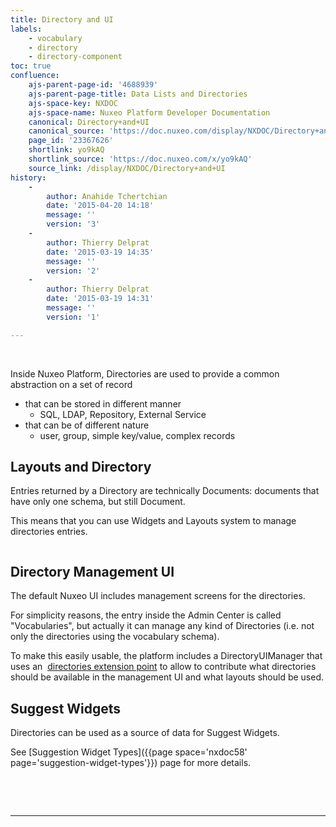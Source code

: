 ```yaml
---
title: Directory and UI
labels:
    - vocabulary
    - directory
    - directory-component
toc: true
confluence:
    ajs-parent-page-id: '4688939'
    ajs-parent-page-title: Data Lists and Directories
    ajs-space-key: NXDOC
    ajs-space-name: Nuxeo Platform Developer Documentation
    canonical: Directory+and+UI
    canonical_source: 'https://doc.nuxeo.com/display/NXDOC/Directory+and+UI'
    page_id: '23367626'
    shortlink: yo9kAQ
    shortlink_source: 'https://doc.nuxeo.com/x/yo9kAQ'
    source_link: /display/NXDOC/Directory+and+UI
history:
    - 
        author: Anahide Tchertchian
        date: '2015-04-20 14:18'
        message: ''
        version: '3'
    - 
        author: Thierry Delprat
        date: '2015-03-19 14:35'
        message: ''
        version: '2'
    - 
        author: Thierry Delprat
        date: '2015-03-19 14:31'
        message: ''
        version: '1'

---
```

&nbsp;

Inside Nuxeo Platform, Directories are used to provide a common abstraction on a set of record&nbsp;

*   that can be stored in different manner
    *   SQL, LDAP, Repository, External Service
*   that can be of different nature
    *   user, group, simple key/value, complex records

## Layouts and Directory

Entries returned by a Directory are technically Documents: documents that have only one schema, but still Document.

This means that you can use Widgets and Layouts system to manage directories entries.

```

```

## Directory Management UI

The default Nuxeo UI includes management screens for the directories.

For simplicity reasons, the entry inside the Admin Center is called "Vocabularies", but actually it can manage any kind of Directories (i.e. not only the directories using the vocabulary schema).

To make this easily usable, the platform includes a DirectoryUIManager that uses an &nbsp;[directories extension point](http://explorer.nuxeo.com/nuxeo/site/distribution/current/viewExtensionPoint/org.nuxeo.ecm.directory.ui.DirectoryUIManager--directories) to allow to contribute what directories should be available in the management UI and what layouts should be used.

## Suggest Widgets

Directories can be used as a source of data for Suggest Widgets.

See&nbsp;[Suggestion Widget Types]({{page space='nxdoc58' page='suggestion-widget-types'}}) page for more details.

&nbsp;

&nbsp;

* * *
